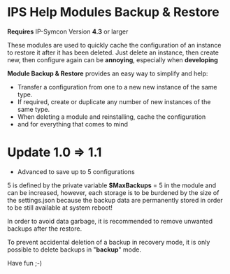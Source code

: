 # IPS Help Modules Backup & Restore
**Requires** IP-Symcon Version **4.3** or larger

These modules are used to quickly cache the configuration of an instance to restore it after it has been deleted.
Just delete an instance, then create new, then configure again can be **annoying**, especially when **developing**

**Module Backup & Restore** provides an easy way to simplify and help:
- Transfer a configuration from one to a new new instance of the same type.
- If required, create or duplicate any number of new instances of the same type.
- When deleting a module and reinstalling, cache the configuration
- and for everything that comes to mind


# Update 1.0 => 1.1
- Advanced to save up to 5 configurations

5 is defined by the private variable **$MaxBackups** = 5 in the module and can be increased, however, each storage is to be burdened by the size of the settings.json because the backup data are permanently stored in order to be still available at system reboot!

In order to avoid data garbage, it is recommended to remove unwanted backups after the restore.

To prevent accidental deletion of a backup in recovery mode, it is only possible to delete backups in "**backup**" mode.

Have fun ;-)